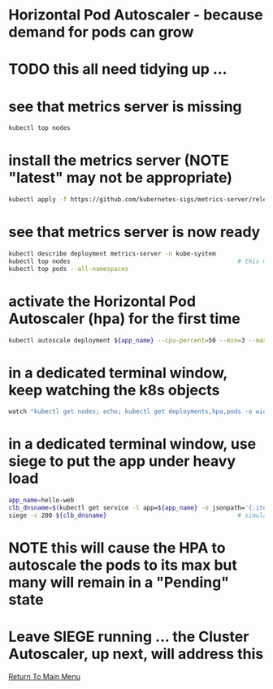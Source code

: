 # Horizontal Pod Autoscaler - because demand for pods can grow

# TODO this all need tidying up ...

# see that metrics server is missing
```bash
kubectl top nodes
```

# install the metrics server (NOTE "latest" may not be appropriate)
```bash
kubectl apply -f https://github.com/kubernetes-sigs/metrics-server/releases/latest/download/components.yaml
```

# see that metrics server is now ready
```bash
kubectl describe deployment metrics-server -n kube-system
kubectl top nodes                                              # this may take a minute to produce results
kubectl top pods --all-namespaces
```

# activate the Horizontal Pod Autoscaler (hpa) for the first time
```bash
kubectl autoscale deployment ${app_name} --cpu-percent=50 --min=3 --max=25
```

# in a dedicated terminal window, keep watching the k8s objects
```bash
watch "kubectl get nodes; echo; kubectl get deployments,hpa,pods -o wide"
```

# in a dedicated terminal window, use siege to put the app under heavy load
```bash
app_name=hello-web
clb_dnsname=$(kubectl get service -l app=${app_name} -o jsonpath='{.items[0].status.loadBalancer.ingress[0].hostname}')
siege -c 200 ${clb_dnsname}                                    # simulate 200 concurrent users
```

# NOTE this will cause the HPA to autoscale the pods to its max but many will remain in a "Pending" state
# Leave SIEGE running ... the Cluster Autoscaler, up next, will address this

[Return To Main Menu](/README.md)
